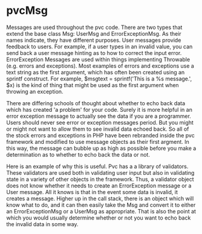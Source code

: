 # pvcMsg

Messages are used throughout the pvc code.  There are two types that extend the base class Msg: UserMsg and ErrorExceptionMsg.  As their names indicate, they have different purposes.  User messages provide feedback to users.  For example, if a user types in an invalid value, you can send back a user message hinting as to how to correct the input error.  ErrorException Messages are used within things implementing Throwable (e.g. errors and exceptions). Most examples of errors and exceptions use a text string as the first argument, which has often been created using an sprintf construct.  For example, $msgtext = sprintf('This is a %s message.', $x) is the kind of thing that might be used as the first argument when throwing an exception.

There are differing schools of thought about whether to echo back data which has created 'a problem' for your code.  Surely it is more helpful in an error exception message to actually see the data if you are a programmer.  Users should never see error or exception messages period.  But you might or might not want to allow them to see invalid data echoed back.  So all of the stock errors and exceptions in PHP have been rebranded inside the pvc framework and modified to use message objects as their first argment.  In this way, the message can bubble up as high as possible before you make a determination as to whether to echo back the data or not.

Here is an example of why this is useful.  Pvc has a a library of validators.  These validators are used both in validating user input but also in validating state in a variety of other objects in the framework.  Thus, a validator object does not know whether it needs to create an ErrorException message or a User message.  All it knows is that in the event some data is invalid, it creates a message.  Higher up in the call stack, there is an object which will know what to do, and it can then easily take the Msg and convert it to either an ErrorExceptionMsg or a UserMsg as appropriate. That is also the point at which you would usually determine whether or not you want to echo back the invalid data in some way.
